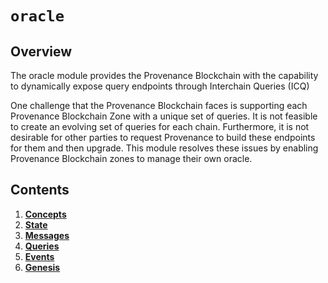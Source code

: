 # `oracle`

## Overview
The oracle module provides the Provenance Blockchain with the capability to dynamically expose query endpoints through Interchain Queries (ICQ)

One challenge that the Provenance Blockchain faces is supporting each Provenance Blockchain Zone with a unique set of queries. It is not feasible to create an evolving set of queries for each chain. Furthermore, it is not desirable for other parties to request Provenance to build these endpoints for them and then upgrade. This module resolves these issues by enabling Provenance Blockchain zones to manage their own oracle.

## Contents
1. **[Concepts](01_concepts.md)**
2. **[State](02_state.md)**
3. **[Messages](03_messages.md)**
4. **[Queries](04_queries.md)**
5. **[Events](05_events.md)**
6. **[Genesis](06_genesis.md)**